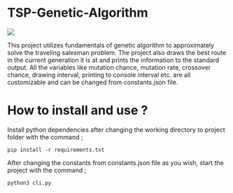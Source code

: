 # TSP-Genetic-Algorithm

![](git-ga.gif)

This project utilizes fundamentals of genetic algorithm to approximately solve the traveling salesman problem. The project also draws the best route in the current generation it is at and prints the information to the standard output. All the variables like mutation chance, mutation rate, crossover chance, drawing interval, printing to console interval etc. are all customizable and can be changed from constants.json file. 

# How to install and use ? 

Install python dependencies after changing the working directory to project folder with the command ;

```
pip install -r requirements.txt
```

After changing the constants from constants.json file as you wish, start the project with the command ;

```
python3 cli.py
```


